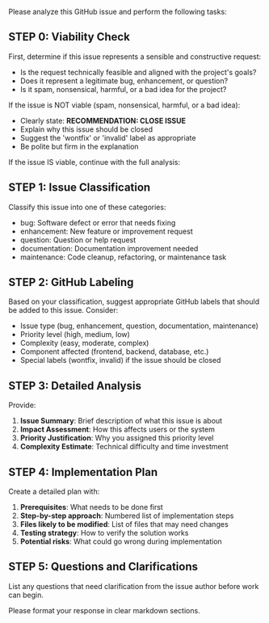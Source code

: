 Please analyze this GitHub issue and perform the following tasks:

## STEP 0: Viability Check
First, determine if this issue represents a sensible and constructive request:
- Is the request technically feasible and aligned with the project's goals?
- Does it represent a legitimate bug, enhancement, or question?
- Is it spam, nonsensical, harmful, or a bad idea for the project?

If the issue is NOT viable (spam, nonsensical, harmful, or a bad idea):
- Clearly state: **RECOMMENDATION: CLOSE ISSUE**
- Explain why this issue should be closed
- Suggest the 'wontfix' or 'invalid' label as appropriate
- Be polite but firm in the explanation

If the issue IS viable, continue with the full analysis:

## STEP 1: Issue Classification
Classify this issue into one of these categories:
- bug: Software defect or error that needs fixing
- enhancement: New feature or improvement request
- question: Question or help request
- documentation: Documentation improvement needed
- maintenance: Code cleanup, refactoring, or maintenance task

## STEP 2: GitHub Labeling
Based on your classification, suggest appropriate GitHub labels that should be added to this issue. Consider:
- Issue type (bug, enhancement, question, documentation, maintenance)
- Priority level (high, medium, low)
- Complexity (easy, moderate, complex)
- Component affected (frontend, backend, database, etc.)
- Special labels (wontfix, invalid) if the issue should be closed

## STEP 3: Detailed Analysis
Provide:
1. **Issue Summary**: Brief description of what this issue is about
2. **Impact Assessment**: How this affects users or the system
3. **Priority Justification**: Why you assigned this priority level
4. **Complexity Estimate**: Technical difficulty and time investment

## STEP 4: Implementation Plan
Create a detailed plan with:
1. **Prerequisites**: What needs to be done first
2. **Step-by-step approach**: Numbered list of implementation steps
3. **Files likely to be modified**: List of files that may need changes
4. **Testing strategy**: How to verify the solution works
5. **Potential risks**: What could go wrong during implementation

## STEP 5: Questions and Clarifications
List any questions that need clarification from the issue author before work can begin.

Please format your response in clear markdown sections.